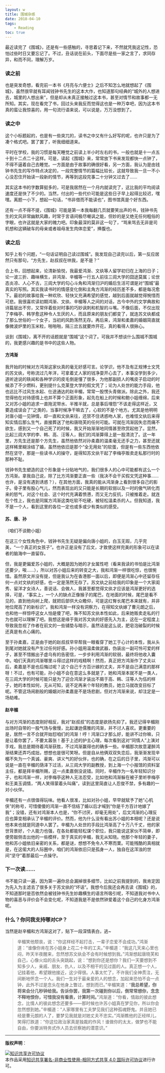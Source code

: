```yaml
---
layout: w
title: 围城杂感
date: 2018-04-10
tags:
    - Reading
toc: true
---
```


最近读完了《围城》，还是有一些感触的，寻思着记下来，不然就凭我这记性，恐怕过些时日又要忘记了。不过，丑话说在前头，下面尽是些一家之言了，求同存异，和而不同，理解万岁。

### 读之前

也是突发奇想，看完前一本书《月亮与六便士》之后不知怎么地就想起了《围城》，虽然很早就有耳闻钱钟书先生的这本大作，也知道那句经典的“城外的人想进去，城里的人想出来”，但是却从未真正接触过这本书，甚至对情节和故事都一无所知。其实，现在看完了书，回过头来我反而觉得这也是一种万幸吧，因为这本书真的蛮让我惊喜的，用一句流行语来说，可以说是，万万没想到了。

<!--more-->

### 读之中

这个小标题起的，也是有一些突兀的，读书之中又有什么好写的呢，也许只是为了凑个格式吧。罢了罢了，听我细细道来。

平时在学校，我的习惯是每天睡觉之前读上半小时左右的书，一般也就是十一点五十到十二点二十这样。可是，读起《围城》来，常常放下书来发现都快一点钟了，不得不逼着自己去睡觉。一方面是由于故事的确很好看，另一方面，我认为是由钱钟书先生的写作特点决定的，一段完整情节的篇幅比较长，这就导致我一旦一不小心没忍住开始读一段新的情节，再等到这段完事二十分钟又过去了……

其实这本书的字数算挺多的，可是我居然在一个月内就读完了，这比我的平均阅读速度还是快了不少的。当然，付出的一些代价可能是这些日子早上起得比较迟，嘿嘿。离题一小下，想起一句话，“书非借而不能读也”，图书馆真是个好东西。

还有一点不得不提，《围城》可能是第一本我每翻几页就要笑出声的书，钱钟书先生的文风非常幽默风趣，时常于言语间极尽嘲讽之能，但妙的是又绝无任何粗俗的字眼，也许这就是大家的魄力吧。印象最深的莫非这一句了，“骂来骂去无非是司机想和这辆破车的母亲或者祖母发生肉体恋爱”，捧腹也。

### 读之后

知乎上有个问题，“一句话证明自己读过围城”。我发现自己读完以后，第一反应居然只有那句，“方先生，赵叔叔在哄我，是不是？”

合上书，回想起来，论清新愉悦，我最爱鸿渐、文纨等人留学初归在上海的日子；论一波三折、趣味横生，非鸿渐、辛楣等一行五人前往三闾大学的囧途莫属；论世态炎凉、人心不古，三闾大学的勾心斗角和鸿渐归沪的婚后生活可谓是对“围城”最真实的写照。其实我读书时的情感变化倒和主角方鸿渐的经历差不多，都是每况愈下。最初的故事给我一种欢欣、轻快又充满希望的感觉，越到后面就越觉得惋惜而可悲。我很喜欢读初期鸿渐、文纨、辛楣等人之间的对话，古今中外的文学典故和诗篇层出不穷，又常伴着些对时事的巧妙讽刺和机智的斗嘴。不像后面，不仅出现了李梅亭、韩学愈这种令人生厌的人，而且原来的朋友们都变了，就连苏文纨都成了那么世俗的一个女子，当初的风韵荡然无存。再后来，鸿渐和柔嘉的婚姻简直就像微波炉里的玉米粒，啪啪啪，隔三岔五就要炸开花，真的看得人很揪心。

谈到《围城》，离不开的话题就是“围城”这个词了。可我并不想谈什么围城不围城的，我更感兴趣的是书中的这些人物。

#### 方鸿渐

我开始的时候对方鸿渐这家伙真的毫无好感可言。论学识，他不及有正规博士文凭的苏文纨，号称流过几年洋，可拿着丈人家的钱净耍开心去了，本事没学到多少，道听途说的轶闻和各种学识的皮毛倒是懂了很多，为他那副损人的嘴皮子启动的时候添了不少燃料，更别提什么克莱登大学的假文凭了；论为人处世的能力手段，他也远比不过风生水起、仕途通达的赵辛楣，常常一股愣头青做派。除此之外，我还觉得他在对待感情上也并不算个正面形象，起先在船上的时候和鲍小姐缠绵，后来又对苏小姐的追求一直拖泥带水、半推半就，总是事后埋怨“不该走得这样近，又要造成误会了”之类的，当事时候净干嘛去了，心软的不是个地方。尤其是他明明对唐小姐一见钟情，却一直和文纨来往，还禁不住诱惑吻人家，也难怪文纨后来得知实情后那么生气，直接葬送了他和唐晓芙的任何可能。可就在鸿渐因失恋而痛不欲生，感到又一个自己死了的时候，我又开始渐渐地同情甚至欣赏起他了。显然，比起三闾大学的李、韩、高、汪等人，我们的鸿渐算得上是一股清流了。这一年里，方先生还是那个方先生，虽然他依然对孙柔嘉的温柔毫无还手之力，甚至还就这样稀里糊涂结了婚，虽然他依旧是那个“全无用处”的软蛋，但是有一些东西他依然在坚守，那是一些读书人的操守，是得知苏文纨干起了李梅亭贩卖走私那行时的那种不耻。

钱钟书先生塑造的这个形象是十分贴地气的，我们很多人的心中可能都有这么一个方鸿渐。拿我自己说，除了比方鸿渐要正直一些（我决不会干买假文凭这种事……也许，是没有遇到诱惑？），在其他方面，我真的能从鸿渐身上看到很多自己的影子。骨子里有股心气儿，然而表现出的又只能是长期的软弱以及一时的傲气转化而来的怒气，对这个社会、这个时代充满着愤懑，而又无力反抗，只被推着走。就连在个性上，我也是同属方鸿渐这类吃软不吃硬，被轻松温柔杀的人。但我知道，我不是一个人，看到这里的各位一定也或多或少有类似的感受。

#### 苏、唐、孙

（咱们不谈鲍小姐）

在这三个女性角色中，钱钟书先生无疑是偏向唐小姐的，白玉无瑕，几乎完美，“一个真正的女孩子”。也许正是没有了后文，才致使这样完美的形象可以在读者的脑海中一直留存。

但，我是更偏爱苏小姐的，大概是因为她的才女属性吧（看来我读的书怕是比鸿渐还要少，唉……），所以对苏小姐后来的转变之大，我和鸿渐一样很吃惊，也很惋惜。虽然原文并没有提，但是我认为在香港那一面以后，即便是鸿渐心中还留存任何一点对文纨的好感，也一定是荡然无存了。苏文纨之前给我的印象是一个大家闺秀、留洋才女诗人，善说话、会做人，我甚至都觉得文纨才应该是鸿渐更好的选择，可是，“事实上，一个人的缺点正像猴子的尾巴，在地面的时候，尾巴是看不见的，直到他向树上爬，就把后部供大众瞻仰，可是这红臀长尾巴本来就有，并非地位爬高了的新标识”。我和鸿渐一样没有洞察力，在得知文纨嫁了曹元朗之后，也和他一样惊呼这女人怕是傻了吧，殊不知苏文纨本性如此，后来她贩卖走私的行为也就可以理解了吧。我想这是缘于我对苏文纨的好感先入为主，这在一定程度上导致我忽视了作者在前文的一些铺垫与暗示，虽然话是这么说，肥皂泡破裂的时候还真是有点心痛的。

至于孙柔嘉，正是由于她的赵叔叔早早帮我一眼看穿了她工于心计的本性，我从头到尾对她就没有产生过任何好感。孙小姐用温柔做武器，伪装出一副可怜可爱的样子，甚至不惜搬出子虚乌有的告密信，一步步利用鸿渐的软弱，最终将他收入囊中。咱们天真的鸿渐哪里斗得过这样的戏精啊！然而，真正把方鸿渐作了丈夫以后，柔嘉是不是也后悔过呢？这个自己千方百计嫁的丈夫，并不是自己满意的那样呀！不过，也有可能，孙小姐不会在意这么多就是了，她和鸿渐本就不是一类人，在三闾大学的时候可能只是为了迎合鸿渐才装出不屑于高、韩、汪等人为伍的样子，她的本性如何，无从可知，说不定再来个年轻的教员，她立马就改变目标了呢。不管这场闹剧般的婚姻对孙柔嘉是不是场悲剧，但对方鸿渐来说，却注定是一场劫难。

#### 赵辛楣

与对方鸿渐的态度刚好相反，我对“赵叔叔”的态度是欲扬先抑了。我还记得辛楣刚出场时自带的一股气场与傲慢，比起谦逊儒雅的鸿渐，并不讨人喜欢。更重要的是，居然一言不合就开始怼咱们的鸿渐！哼！鸿渐口才那么好，能讲不过你嘛，只是让着你罢了，不要太嚣张！基于上述的护主心理，每次看到这对“同情人”上演对手戏，我总是期待着鸿渐获胜，不过鸿渐赢得也的确多一些。辛楣那次故意灌醉鸿渐结果还弄巧成拙，想想也是很可笑呀。但是自从他俩双双失恋后，我渐渐发现辛楣不失为一个真诚、豪爽、讲义气的好伙伴，也的确，在之后的日子里，鸿渐可以说是一直在辛楣的荫泽下过活，从三闾大学的副教授，到上海一个小报馆的资料室主任，都是拜辛楣所赐，这一点柔嘉倒没说错。同时，辛楣作为一名年轻知识分子，也和鸿渐一样，对李梅亭这种人无法忍受，比如他和鸿渐躲在被子里听李梅亭和王美玉调情，“两人笑得蒙着头叫痛”，读到这里简直让人忍俊不禁，多有趣的一对小伙伴。

辛楣还有一点很值得玩味。他看人很准，比如对孙小姐，早早就赋予了她“心机侠”的称号，可惜傻傻的鸿渐一直不信结了婚以后才喊到“你是千方百计地嫁了我”；没错，还有对鸿渐本人也是，“你不讨厌，却毫无用处”，后文鸿渐的心理反应也算变相承认了辛楣的评价。然而，他为什么没有看出苏小姐的本相呢？还是说他本来也就是同道中人罢了。辛楣为人处世的手段比鸿渐高了十万八千丈，他的家世背景好，个人能力也强，在各处都能轻松谋个职位，我只能说这家伙不简单，即便旁敲侧击出他的一些模样，至于真实的辛楣，我无从知晓。他那个年轻的妻子，他和苏小姐依旧亲密的关系，都是谜，想想不免令人不寒而栗。可能残酷的真相就是，在这偌大的人际圈中，咱们的鸿渐依旧只是孤身一人，独自在这浑浊的世间“坚守”着那最后一点操守。

### 下一次读……

书不能只读一遍，因为第一遍你总会漏掉很多细节，比如之前我提到的，我肯定因为先入为主滤去了很多关于苏文纨的“坏话”。我想今后我还会再去读《围城》的，不知道那时是否依然会被钱钟书先生妙趣横生的语言所吸引呢，不知道我对书中人物的喜恶与评价会不会变化呢，不知道我是不是依然钟爱着这个自己的化身方鸿渐呢。

### 什么？你问我支持哪对CP？

当然是赵辛楣和方鸿渐这对了，贴下一段深情表白，逃~

> 辛楣笑他颓丧，说：“你这样经不起打击，一辈子恋爱不会成功。”鸿渐道：“谁像你肯在苏小姐身上花二十年的工夫。”辛楣道：“我这几天来心里也闷，昨天半夜醒来，忽然想苏文纨会不会有时候想到我。”鸿渐想起唐晓芙和自己，心像火焰的舌头突跳起，说：“想到你还是想你？我们一天要想到不知多少人，亲戚、朋友、仇人，以及不相干的见过面的人。真正想一个人，记挂着他，希望跟他接近，这少得很。人事太忙了，不许我们全神贯注，无间断地怀念一个人。我们一生对于最亲爱的人的想念，加起来恐怕不会一点钟，此外不过是念头在他身上瞥过，想到而已。”辛楣笑道：“**我总希望，你将来会分几秒钟给我。告诉你罢，我第一次碰到你以后，倒常常想你，念念不释地恨你，可惜我没有看表，计算时间。**”鸿渐道：“你看，情敌的彼此想念，比情人的彼此想念还要多——那时候也许苏小姐真在梦见你，所以你会忽然想到她。”辛楣道：“人家哪里有工夫梦见我们这种孤魂野鬼。并且她已经是曹元朗的人了，要梦见我就是对她丈夫不忠实。”鸿渐瞧他的正经样儿，笑得打跌道：“你这位政治家真是独裁的作风！谁做你的太太，做梦也不能自由，你要派特务式作人员去侦察她的潜意识。”

---------------------------

**版权声明**：

<a rel="license" href="http://creativecommons.org/licenses/by-nc-sa/4.0/"><img alt="知识共享许可协议" style="border-width:0" src="https://i.creativecommons.org/l/by-nc-sa/4.0/88x31.png" /></a><br />本作品采用<a rel="license" href="http://creativecommons.org/licenses/by-nc-sa/4.0/">知识共享署名-非商业性使用-相同方式共享 4.0 国际许可协议</a>进行许可。
